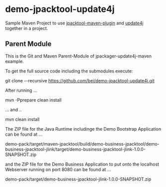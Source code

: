 # demo-jpacktool-update4j

Sample Maven Project to use [jpacktool-maven-plugin](https://github.com/agilhard-oss/jpacktool/tree/master/jpacktool-maven-plugin)
and [update4j](https://github.com/update4j/update4j) together in a project.

## Parent Module

This is the Git and Maven Parent-Module of jpackager-update4j-maven example.


To get the full source code including the submodules execute:

git clone --recursive https://github.com/bei/demo-jpacktool-update4j.git

After running ...

mvn -Pprepare clean install

... and ..

mvn clean install


The ZIP file for the Java Runtime includinge the Demo Bootstrap Application 
can be found at ...

demo-pack/target/maven-jpacktool/build/demo-business-jpacktool/demo-business-jpacktool-jlink/target/demo-business-jpacktool-jlink-1.0.0-SNAPSHOT.zip 

and the ZIP file for the Demo Business Application to put onto the localhost
Webserver running on port 8080 can be found at ...

demo-pack/target/demo-business-jpacktool-jlink-1.0.0-SNAPSHOT.zip 



